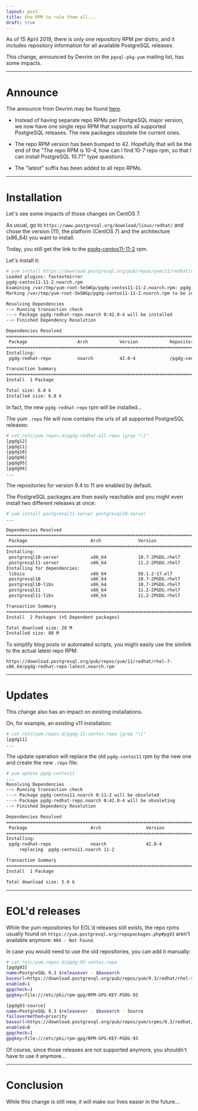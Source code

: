 ```yaml
---
layout: post
title: One RPM to rule them all...
draft: true
---
```


As of 15 April 2019, there is only one repository RPM per distro, and it 
includes repository information for all available PostgreSQL releases. 

This change, announced by Devrim on the `pgsql-pkg-yum` mailing list, has some 
impacts.

<!--MORE-->

-----

# [](#announce)Announce

The announce from Devrim may be found [here](https://www.postgresql.org/message-id/flat/6f1e601300d575195d4f0d8a066ef4abf4c90c99.camel%40gunduz.org).

  * Instead of having separate repo RPMs per PostgreSQL major version, we now
have one single repo RPM that supports all supported PostgreSQL releases. 
The new packages obsolete the current ones.

  * The repo RPM version has been bumped to 42. Hopefully that
will be the end of the "The repo RPM is 10-4, how can I find 10-7 repo rpm, so
that I can install PostgreSQL 10.7?" type questions.

  * The "latest" suffix has been added to all repo RPMs.

-----

# [](#installation)Installation

Let's see some impacts of those changes on CentOS 7.

As usual, go to `https://www.postgresql.org/download/linux/redhat/` and chose 
the version (11), the platform (CentOS 7) and the architecture (x86_64) you 
want to install.

Today, you still get the link to the [pgdg-centos11-11-2](https://download.postgresql.org/pub/repos/yum/11/redhat/rhel-7-x86_64/pgdg-centos11-11-2.noarch.rpm) rpm.

Let's install it:

```bash
# yum install https://download.postgresql.org/pub/repos/yum/11/redhat/rhel-7-x86_64/pgdg-centos11-11-2.noarch.rpm
Loaded plugins: fastestmirror
pgdg-centos11-11-2.noarch.rpm
Examining /var/tmp/yum-root-5eSWGp/pgdg-centos11-11-2.noarch.rpm: pgdg-redhat-repo-42.0-4.noarch
Marking /var/tmp/yum-root-5eSWGp/pgdg-centos11-11-2.noarch.rpm to be installed

Resolving Dependencies
--> Running transaction check
---> Package pgdg-redhat-repo.noarch 0:42.0-4 will be installed
--> Finished Dependency Resolution

Dependencies Resolved
========================================================================================================
 Package                   Arch            Version            Repository                           Size
========================================================================================================
Installing:
 pgdg-redhat-repo          noarch          42.0-4             /pgdg-centos11-11-2.noarch          6.8 k

Transaction Summary
========================================================================================================
Install  1 Package

Total size: 6.8 k
Installed size: 6.8 k
```

In fact, the new `pgdg-redhat-repo` rpm will be installed...

The yum `.repo` file will now contains the urls of all supported PostgreSQL 
releases:

```bash
# cat /etc/yum.repos.d/pgdg-redhat-all.repo |grep "\["
[pgdg12]
[pgdg11]
[pgdg10]
[pgdg96]
[pgdg95]
[pgdg94]
...
```

The repositories for version 9.4 to 11 are enabled by default.

The PostgreSQL packages are then easily reachable and you might even install 
two different releases at once:

```bash
# yum install postgresql11-server postgresql10-server
...

Dependencies Resolved
========================================================================================================
 Package                        Arch              Version                       Repository         Size
========================================================================================================
Installing:
 postgresql10-server            x86_64            10.7-2PGDG.rhel7              pgdg10            4.5 M
 postgresql11-server            x86_64            11.2-2PGDG.rhel7              pgdg11            4.7 M
Installing for dependencies:
 libicu                         x86_64            50.1.2-17.el7                 base              6.9 M
 postgresql10                   x86_64            10.7-2PGDG.rhel7              pgdg10            1.6 M
 postgresql10-libs              x86_64            10.7-2PGDG.rhel7              pgdg10            355 k
 postgresql11                   x86_64            11.2-2PGDG.rhel7              pgdg11            1.6 M
 postgresql11-libs              x86_64            11.2-2PGDG.rhel7              pgdg11            360 k

Transaction Summary
========================================================================================================
Install  2 Packages (+5 Dependent packages)

Total download size: 20 M
Installed size: 80 M
```

To simplify blog posts or automated scripts, you might easily use the simlink 
to the actual latest repo RPM:

```
https://download.postgresql.org/pub/repos/yum/11/redhat/rhel-7-x86_64/pgdg-redhat-repo-latest.noarch.rpm
```

-----

# [](#updates)Updates

This change also has an impact on existing installations. 

On, for example, an existing v11 installation:

```bash
# cat /etc/yum.repos.d/pgdg-11-centos.repo |grep "\["
[pgdg11]
...
```

The update operation will replace the old `pgdg-centos11` rpm by the new one 
and create the new `.repo` file:

```bash
# yum update pgdg-centos11
...
Resolving Dependencies
--> Running transaction check
---> Package pgdg-centos11.noarch 0:11-2 will be obsoleted
---> Package pgdg-redhat-repo.noarch 0:42.0-4 will be obsoleting
--> Finished Dependency Resolution

Dependencies Resolved
========================================================================================================
 Package                        Arch                 Version                 Repository            Size
========================================================================================================
Installing:
 pgdg-redhat-repo               noarch               42.0-4                  pgdg11               5.6 k
     replacing  pgdg-centos11.noarch 11-2

Transaction Summary
========================================================================================================
Install  1 Package

Total download size: 5.6 k
```

-----

# [](#eol)EOL'd releases

While the yum repositories for EOL'd releases still exists, the repo rpms 
usually found on `https://yum.postgresql.org/repopackages.php#pg93` aren't 
available anymore: `404 - Not Found`.

In case you would need to use the old repositories, you can add it manually:

```bash
# cat /etc/yum.repos.d/pgdg-93-centos.repo 
[pgdg93]
name=PostgreSQL 9.3 $releasever - $basearch
baseurl=https://download.postgresql.org/pub/repos/yum/9.3/redhat/rhel-$releasever-$basearch
enabled=1
gpgcheck=1
gpgkey=file:///etc/pki/rpm-gpg/RPM-GPG-KEY-PGDG-93

[pgdg93-source]
name=PostgreSQL 9.3 $releasever - $basearch - Source
failovermethod=priority
baseurl=https://download.postgresql.org/pub/repos/yum/srpms/9.3/redhat/rhel-$releasever-$basearch
enabled=0
gpgcheck=1
gpgkey=file:///etc/pki/rpm-gpg/RPM-GPG-KEY-PGDG-93
```

Of course, since those releases are not supported anymore, you shouldn't have 
to use it anymore...

-----

# [](#conclusion)Conclusion

While this change is still new, it will make our lives easier in the future...

